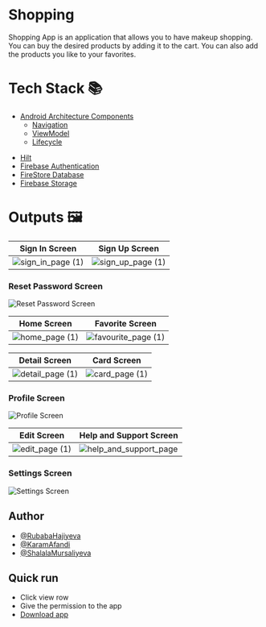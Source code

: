 # Shopping
 Shopping App is an application that allows you to have makeup shopping. You can buy the desired products by adding it to the cart. You can also add the products you like to your favorites.
# Tech Stack 📚
* [Android Architecture Components](https://developer.android.com/topic/architecture)
    - [Navigation](https://developer.android.com/guide/navigation)
    - [ViewModel](https://developer.android.com/topic/libraries/architecture/viewmodel)
    - [Lifecycle](https://developer.android.com/topic/libraries/architecture/lifecycle)
- [Hilt](https://developer.android.com/training/dependency-injection/hilt-android)
- [Firebase Authentication](https://firebase.google.com/docs/auth/android/start)
- [FireStore Database](https://firebase.google.com/docs/firestore/quickstart#android)
- [Firebase Storage](https://firebase.google.com/docs/storage/android/start)
# Outputs 🖼

| Sign In Screen                 | Sign Up Screen                 |
| ------------------------------ | ------------------------------ |
| ![sign_in_page (1)](https://github.com/rubabahajiyeva/Shopping/assets/114312929/e50587bc-428e-43b3-a72d-74839cd86690) | ![sign_up_page (1)](https://github.com/rubabahajiyeva/Shopping/assets/114312929/b27e9e99-57b2-4934-af34-94a285d00576) |

### Reset Password Screen
![Reset Password Screen](https://github.com/rubabahajiyeva/Shopping/assets/114312929/939d823c-bd8a-47ce-9c09-9d7952aff358)

| Home Screen                           | Favorite Screen                       |
| ------------------------------------- | ------------------------------------- |
| ![home_page (1)](https://github.com/rubabahajiyeva/Shopping/assets/114312929/fabfceda-d2de-4b7f-b2d6-6976a4827d0f) | ![favourite_page (1)](https://github.com/rubabahajiyeva/Shopping/assets/114312929/3ccbfa24-3c5e-4209-bc0e-e6d631bf77b1) |


| Detail Screen                         | Card Screen                           |
| ------------------------------------- | ------------------------------------- |
| ![detail_page (1)](https://github.com/rubabahajiyeva/Shopping/assets/114312929/5b750eec-f491-4c8d-a529-e22726315b5f) | ![card_page (1)](https://github.com/rubabahajiyeva/Shopping/assets/114312929/3db0373f-5879-4f3e-9c57-143472bea886) |

### Profile Screen
![Profile Screen](https://github.com/rubabahajiyeva/Shopping/assets/114312929/89ced834-0d4b-4548-80df-6eaf92315269)

| Edit Screen                           | Help and Support Screen               |
| ------------------------------------- | ------------------------------------- |
| ![edit_page (1)](https://github.com/rubabahajiyeva/Shopping/assets/114312929/d3748c8b-dc06-46d8-9af8-a72c765dda8b) | ![help_and_support_page](https://github.com/rubabahajiyeva/Shopping/assets/114312929/34b2d84b-7dd3-423b-82db-0e93a4cfaa58) |

### Settings Screen
![Settings Screen](https://github.com/rubabahajiyeva/Shopping/assets/114312929/cbf36e4a-ddef-40d8-a915-c687e11c966f)

## Author
- [@RubabaHajiyeva](https://www.linkedin.com/in/rhajiyeva/)
- [@KaramAfandi](https://www.linkedin.com/in/karamlyy/)
- [@ShalalaMursaliyeva](https://www.linkedin.com/in/shalala-mursaliyeva-2b87b81b6/)

## Quick run
- Click view row
- Give the permission to the app
- [Download app](https://github.com/karamlyy/ShoppingApp/blob/master/shopping-app.apk)
